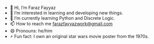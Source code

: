 - 👋 Hi, I’m Faraz Fayyaz
- 👀 I’m interested in learning and developing new things.
- 🌱 I’m currently learning Python and Discrete Logic.
- 📫 How to reach me farazfayyazwork@gmail.com
- 😄 Pronouns: he/him
- ⚡ Fun fact: I own an original star wars movie poster from the 1970s.

